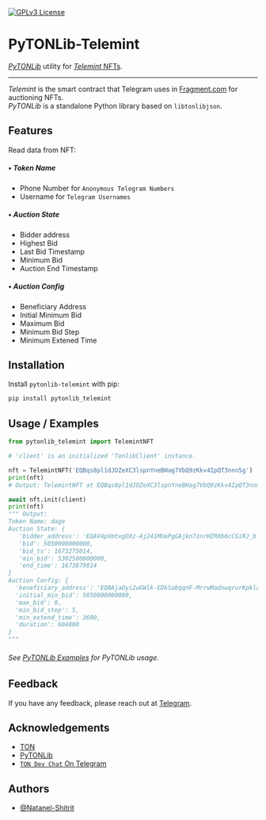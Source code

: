[![GPLv3 License](https://img.shields.io/badge/License-GPL%20v3-yellow.svg)](https://opensource.org/licenses/)
# PyTONLib-Telemint

*[PyTONLib](https://github.com/toncenter/pytonlib)* utility for [*Telemint* NFTs](https://github.com/TelegramMessenger/telemint).

---
*Telemint* is the smart contract that Telegram uses in [Fragment.com](https://fragment.com/) for auctioning NFTs. \
*PyTONLib* is a standalone Python library based on `libtonlibjson`.
## Features

Read data from NFT:
##### • Token Name
- Phone Number for `Anonymous Telegram Numbers`
- Username for `Telegram Usernames`

##### • Auction State
- Bidder address
- Highest Bid
- Last Bid Timestamp
- Minimum Bid
- Auction End Timestamp

##### • Auction Config
- Beneficiary Address
- Initial Minimum Bid
- Maximum Bid
- Minimum Bid Step
- Minimum Extened Time
## Installation

Install `pytonlib-telemint` with pip:

```bash
pip install pytonlib_telemint
```
## Usage / Examples

```py
from pytonlib_telemint import TelemintNFT

# 'client' is an initialized 'TonlibClient' instance.

nft = TelemintNFT('EQBqs8pl1dJOZeXC3lspnYneBHag7VbQ9zKkv4IpQT3nnn5g')
print(nft)
# Output: TelemintNFT at EQBqs8pl1dJOZeXC3lspnYneBHag7VbQ9zKkv4IpQT3nnn5g

await nft.init(client)
print(nft)
""" Output:
Token Name: dage
Auction State: {
   'bidder_address': 'EQAV4pVmtxgOXz-Aj241MUePgGAjkn7znrHZRXb6cCGiRJ_b',
   'bid': 5050000000000,
   'bid_ts': 1673275014,
   'min_bid': 5302500000000,
   'end_time': 1673879814
}
Auction Config: {
  'beneficiary_address': 'EQBAjaOyi2wGWlk-EDkSabqqnF-MrrwMadnwqrurKpkla9nE',
  'initial_min_bid': 5050000000000,
  'max_bid': 0,
  'min_bid_step': 5,
  'min_extend_time': 3600,
  'duration': 604800
}
"""
```
###### See [PyTONLib Examples](https://github.com/toncenter/pytonlib#examples) for PyTONLib usage.
## Feedback

If you have any feedback, please reach out at [Telegram](https://natisht.t.me/).


## Acknowledgements

 - [TON](https://github.com/ton-blockchain/ton)
 - [PyTONLib](https://github.com/toncenter/pytonlib)
 - [`TON Dev Chat` On Telegram](https://t.me/tondev_eng)
## Authors

- [@Natanel-Shitrit](https://github.com/Natanel-Shitrit)
